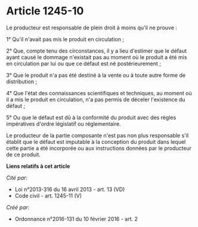 # Article 1245-10

Le producteur est responsable de plein droit à moins qu'il ne prouve :

1° Qu'il n'avait pas mis le produit en circulation ;

2° Que, compte tenu des circonstances, il y a lieu d'estimer que le défaut ayant causé le dommage n'existait pas au moment où
le produit a été mis en circulation par lui ou que ce défaut est né postérieurement ;

3° Que le produit n'a pas été destiné à la vente ou à toute autre forme de distribution ;

4° Que l'état des connaissances scientifiques et techniques, au moment où il a mis le produit en circulation, n'a pas permis
de déceler l'existence du défaut ;

5° Ou que le défaut est dû à la conformité du produit avec des règles impératives d'ordre législatif ou réglementaire.

Le producteur de la partie composante n'est pas non plus responsable s'il établit que le défaut est imputable à la conception
du produit dans lequel cette partie a été incorporée ou aux instructions données par le producteur de ce produit.

**Liens relatifs à cet article**

_Cité par_:

  - Loi n°2013-316 du 16 avril 2013 - art. 13 (VD)
  - Code civil - art. 1245-11 (V)

_Créé par_:

  - Ordonnance n°2016-131 du 10 février 2016 - art. 2
